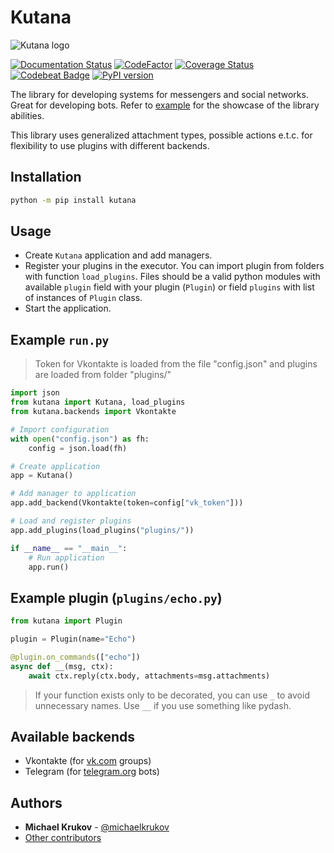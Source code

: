 # Kutana

![Kutana logo](docs/_static/kutana-logo-512.png)

[![Documentation Status](https://readthedocs.org/projects/kutana/badge/?version=latest)](https://kutana.readthedocs.io/en/latest/?badge=latest)
[![CodeFactor](https://www.codefactor.io/repository/github/ekonda/kutana/badge)](https://www.codefactor.io/repository/github/ekonda/kutana)
[![Coverage Status](https://coveralls.io/repos/github/ekonda/kutana/badge.svg?branch=master)](https://coveralls.io/github/ekonda/kutana?branch=master)
[![Codebeat Badge](https://codebeat.co/badges/fd698be3-d0f9-4e3c-b235-1c3a3cdb98a9)](https://codebeat.co/projects/github-com-ekonda-kutana-master)
[![PyPI version](https://badge.fury.io/py/kutana.svg)](https://badge.fury.io/py/kutana)

The library for developing systems for messengers and social networks. Great
for developing bots. Refer to [example](https://github.com/ekonda/kutana/tree/master/example)
for the showcase of the library abilities.

This library uses generalized attachment types, possible actions e.t.c. for flexibility
to use plugins with different backends.

## Installation

```bash
python -m pip install kutana
```

## Usage

- Create `Kutana` application and add managers.
- Register your plugins in the executor. You can import plugin from folders
    with function `load_plugins`. Files should be a valid python modules with
    available `plugin` field with your plugin (`Plugin`) or field `plugins`
    with list of instances of `Plugin` class.
- Start the application.

## Example `run.py`

> Token for Vkontakte is loaded from the file "config.json"
> and plugins are loaded from folder "plugins/"

```py
import json
from kutana import Kutana, load_plugins
from kutana.backends import Vkontakte

# Import configuration
with open("config.json") as fh:
    config = json.load(fh)

# Create application
app = Kutana()

# Add manager to application
app.add_backend(Vkontakte(token=config["vk_token"]))

# Load and register plugins
app.add_plugins(load_plugins("plugins/"))

if __name__ == "__main__":
    # Run application
    app.run()
```

## Example plugin (`plugins/echo.py`)

```py
from kutana import Plugin

plugin = Plugin(name="Echo")

@plugin.on_commands(["echo"])
async def __(msg, ctx):
    await ctx.reply(ctx.body, attachments=msg.attachments)
```

> If your function exists only to be decorated, you can use `_` to avoid
> unnecessary names. Use `__` if you use something like pydash.

## Available backends

- Vkontakte (for [vk.com](https://vk.com) groups)
- Telegram (for [telegram.org](https://telegram.org) bots)

## Authors

- **Michael Krukov** - [@michaelkrukov](https://github.com/michaelkrukov)
- [Other contributors](CONTRIBUTORS.md)
